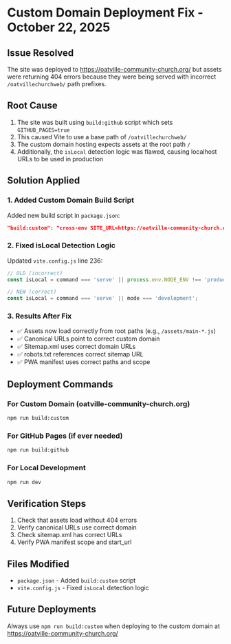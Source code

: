# Custom Domain Deployment Fix - October 22, 2025

## Issue Resolved

The site was deployed to <https://oatville-community-church.org/> but assets were returning 404 errors because they were being served with incorrect `/oatvillechurchweb/` path prefixes.

## Root Cause

1. The site was built using `build:github` script which sets `GITHUB_PAGES=true`
2. This caused Vite to use a base path of `/oatvillechurchweb/`
3. The custom domain hosting expects assets at the root path `/`
4. Additionally, the `isLocal` detection logic was flawed, causing localhost URLs to be used in production

## Solution Applied

### 1. Added Custom Domain Build Script

Added new build script in `package.json`:

```json
"build:custom": "cross-env SITE_URL=https://oatville-community-church.org npm run build"
```

### 2. Fixed isLocal Detection Logic

Updated `vite.config.js` line 236:

```javascript
// OLD (incorrect)
const isLocal = command === 'serve' || process.env.NODE_ENV !== 'production' || !process.env.GITHUB_PAGES;

// NEW (correct)
const isLocal = command === 'serve' || mode === 'development';
```

### 3. Results After Fix

- ✅ Assets now load correctly from root paths (e.g., `/assets/main-*.js`)
- ✅ Canonical URLs point to correct custom domain
- ✅ Sitemap.xml uses correct domain URLs
- ✅ robots.txt references correct sitemap URL
- ✅ PWA manifest uses correct paths and scope

## Deployment Commands

### For Custom Domain (oatville-community-church.org)

```bash
npm run build:custom
```

### For GitHub Pages (if ever needed)

```bash
npm run build:github
```

### For Local Development

```bash
npm run dev
```

## Verification Steps

1. Check that assets load without 404 errors
2. Verify canonical URLs use correct domain
3. Check sitemap.xml has correct URLs
4. Verify PWA manifest scope and start_url

## Files Modified

- `package.json` - Added `build:custom` script
- `vite.config.js` - Fixed `isLocal` detection logic

## Future Deployments

Always use `npm run build:custom` when deploying to the custom domain at <https://oatville-community-church.org/>
